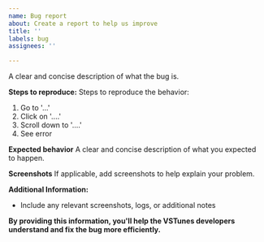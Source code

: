 ```yaml
---
name: Bug report
about: Create a report to help us improve
title: ''
labels: bug
assignees: ''

---
```


A clear and concise description of what the bug is.

**Steps to reproduce:**
Steps to reproduce the behavior:
1. Go to '...'
2. Click on '....'
3. Scroll down to '....'
4. See error

**Expected behavior**
A clear and concise description of what you expected to happen.

**Screenshots**
If applicable, add screenshots to help explain your problem.

**Additional Information:**
- Include any relevant screenshots, logs, or additional notes

**By providing this information, you'll help the VSTunes developers understand and fix the bug more efficiently.**
